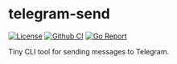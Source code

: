 # telegram-send

[![License](http://img.shields.io/badge/license-MIT-green.svg?style=flat)](https://raw.githubusercontent.com/tetafro/telegram-send/master/LICENSE)
[![Github CI](https://img.shields.io/github/actions/workflow/status/tetafro/telegram-send/push.yml)](https://github.com/tetafro/telegram-send/actions)
[![Go Report](https://goreportcard.com/badge/github.com/tetafro/telegram-send)](https://goreportcard.com/report/github.com/tetafro/telegram-send)

Tiny CLI tool for sending messages to Telegram.
